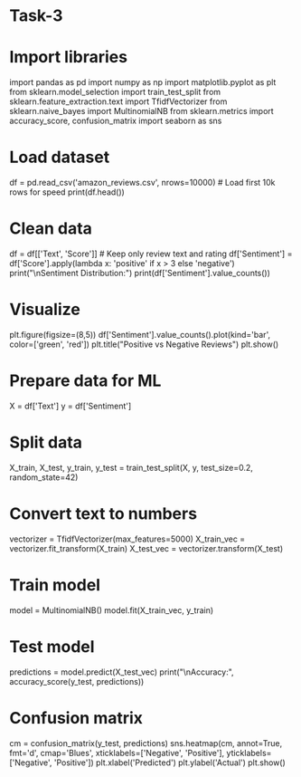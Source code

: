 # Task-3
# Import libraries
import pandas as pd
import numpy as np
import matplotlib.pyplot as plt
from sklearn.model_selection import train_test_split
from sklearn.feature_extraction.text import TfidfVectorizer
from sklearn.naive_bayes import MultinomialNB
from sklearn.metrics import accuracy_score, confusion_matrix
import seaborn as sns

# Load dataset
df = pd.read_csv('amazon_reviews.csv', nrows=10000)  # Load first 10k rows for speed
print(df.head())

# Clean data
df = df[['Text', 'Score']]  # Keep only review text and rating
df['Sentiment'] = df['Score'].apply(lambda x: 'positive' if x > 3 else 'negative')
print("\nSentiment Distribution:")
print(df['Sentiment'].value_counts())

# Visualize
plt.figure(figsize=(8,5))
df['Sentiment'].value_counts().plot(kind='bar', color=['green', 'red'])
plt.title("Positive vs Negative Reviews")
plt.show()

# Prepare data for ML
X = df['Text']
y = df['Sentiment']

# Split data
X_train, X_test, y_train, y_test = train_test_split(X, y, test_size=0.2, random_state=42)

# Convert text to numbers
vectorizer = TfidfVectorizer(max_features=5000)
X_train_vec = vectorizer.fit_transform(X_train)
X_test_vec = vectorizer.transform(X_test)

# Train model
model = MultinomialNB()
model.fit(X_train_vec, y_train)

# Test model
predictions = model.predict(X_test_vec)
print("\nAccuracy:", accuracy_score(y_test, predictions))

# Confusion matrix
cm = confusion_matrix(y_test, predictions)
sns.heatmap(cm, annot=True, fmt='d', cmap='Blues', 
            xticklabels=['Negative', 'Positive'], 
            yticklabels=['Negative', 'Positive'])
plt.xlabel('Predicted')
plt.ylabel('Actual')
plt.show()
